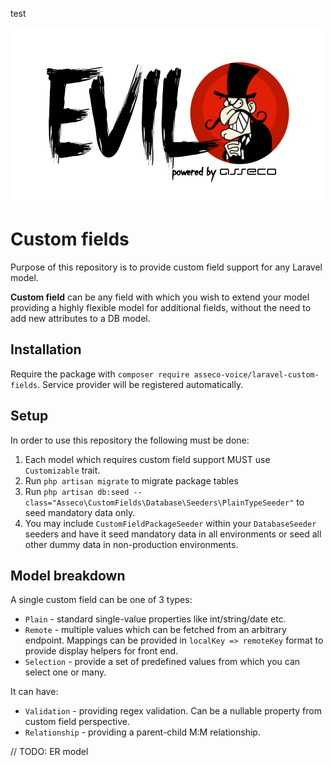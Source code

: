 test

<p align="center"><a href="https://see.asseco.com" target="_blank"><img src="https://github.com/asseco-voice/art/blob/main/evil_logo.png" width="500"></a></p>

# Custom fields

Purpose of this repository is to provide custom field support for any Laravel model. 

**Custom field** can be any field with which you wish to extend your model providing
a highly flexible model for additional fields, without the need to add new attributes 
to a DB model.

## Installation

Require the package with ``composer require asseco-voice/laravel-custom-fields``.
Service provider will be registered automatically.

## Setup

In order to use this repository the following must be done:

1. Each model which requires custom field support MUST use ``Customizable`` trait. 
1. Run ``php artisan migrate`` to migrate package tables
1. Run ``php artisan db:seed --class="Asseco\CustomFields\Database\Seeders\PlainTypeSeeder"``
to seed mandatory data only. 
1. You may include ``CustomFieldPackageSeeder`` within your ``DatabaseSeeder``
seeders and have it seed mandatory data in all environments or seed all other dummy data in
non-production environments. 

## Model breakdown

A single custom field can be one of 3 types:

- ``Plain`` - standard single-value properties like int/string/date etc.
- ``Remote`` - multiple values which can be fetched from an arbitrary endpoint. Mappings can be provided in `localKey => remoteKey` format 
to provide display helpers for front end. 
- ``Selection`` - provide a set of predefined values from which you can select one or many.  

It can have:

- ``Validation`` - providing regex validation. Can be a nullable property from custom field perspective.
- ``Relationship`` - providing a parent-child M:M relationship.

// TODO: ER model
